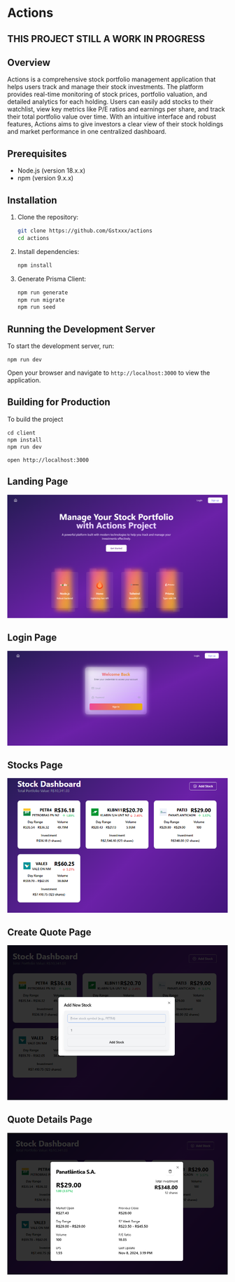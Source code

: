 # Actions

## THIS PROJECT STILL A WORK IN PROGRESS

## Overview
Actions is a comprehensive stock portfolio management application that helps users track and manage their stock investments. The platform provides real-time monitoring of stock prices, portfolio valuation, and detailed analytics for each holding. Users can easily add stocks to their watchlist, view key metrics like P/E ratios and earnings per share, and track their total portfolio value over time. With an intuitive interface and robust features, Actions aims to give investors a clear view of their stock holdings and market performance in one centralized dashboard.

## Prerequisites
- Node.js (version 18.x.x)
- npm (version 9.x.x)

## Installation
1. Clone the repository:
   ```bash
   git clone https://github.com/Gstxxx/actions
   cd actions
   ```

2. Install dependencies:
   ```bash
   npm install
   ```
3. Generate Prisma Client:
   ```bash
   npm run generate
   npm run migrate
   npm run seed
   ```

## Running the Development Server
To start the development server, run:
```
npm run dev
```
Open your browser and navigate to `http://localhost:3000` to view the application.

## Building for Production
To build the project
```
cd client
npm install
npm run dev
```

```
open http://localhost:3000
```
## Landing Page   
![Screenshot 1](preview/landing.png)

## Login Page
![Screenshot 2](preview/login.png)

## Stocks Page
![Screenshot 3](preview/stocks.png)

## Create Quote Page
![Screenshot 4](preview/create.png)

## Quote Details Page
![Screenshot 5](preview/details.png)
